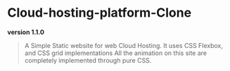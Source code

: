 # Cloud-hosting-platform-Clone

**version 1.1.0**

> A Simple Static website for web Cloud Hosting.
> It uses CSS Flexbox, and CSS grid implementations
> All the animation on this site are completely implemented through pure CSS.
